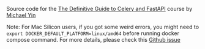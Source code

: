 Source code for the [The Definitive Guide to Celery and FastAPI](https://testdriven.io/courses/fastapi-celery/) course by [Michael Yin](https://github.com/michael-yin/)

Note: For Mac Silicon users, if you got some weird errors, you might need to `export DOCKER_DEFAULT_PLATFORM=linux/amd64` before running docker compose command. For more details, please check this [Github issue](https://github.com/testdrivenio/fastapi-celery-project/issues/7#issuecomment-1416787688)

